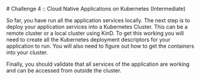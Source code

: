 # Challenge 4 :: Cloud Native Applications on Kubernetes (Intermediate)

So far, you have run all the application services locally. The next step is to deploy your application services into a Kubernetes Cluster. 
This can be a remote cluster or a local cluster using KinD. To get this working you will need to create all the Kubernetes deployment descriptors for your application to run. 
You will also need to figure out how to get the containers into your cluster. 

Finally, you should validate that all services of the application are working and can be accessed from outside the cluster. 
